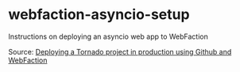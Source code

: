 # webfaction-asyncio-setup

Instructions on deploying an asyncio web app to WebFaction

Source: [Deploying a Tornado project in production using Github and WebFaction](http://skipperkongen.dk/2013/01/02/deploying-a-tornado-project-in-production-using-github-and-webfaction/)
